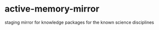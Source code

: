 active-memory-mirror
====================

staging mirror for knowledge packages for the known science disciplines 
